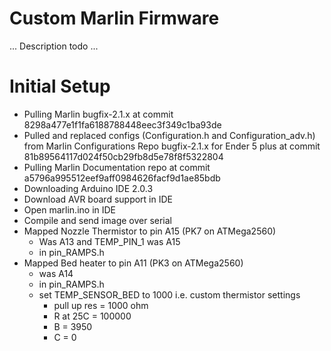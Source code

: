 # Custom Marlin Firmware

... Description todo ...

# Initial Setup
* Pulling Marlin bugfix-2.1.x at commit 8298a477e1f1fa6188788448eec3f349c1ba93de
* Pulled and replaced configs (Configuration.h and Configuration_adv.h) from Marlin Configurations Repo bugfix-2.1.x for Ender 5 plus at commit 81b89564117d024f50cb29fb8d5e78f8f5322804
* Pulling Marlin Documentation repo at commit a5796a995512eef9aff0984626facf9d1ae85bdb
* Downloading Arduino IDE 2.0.3
* Download AVR board support in IDE
* Open marlin.ino in IDE
* Compile and send image over serial
* Mapped Nozzle Thermistor to pin A15 (PK7 on ATMega2560)
    * Was A13 and TEMP_PIN_1 was A15
    * in pin_RAMPS.h
* Mapped Bed heater to pin A11 (PK3 on ATMega2560)
    * was A14
    * in pin_RAMPS.h
    * set TEMP_SENSOR_BED to 1000 i.e. custom thermistor settings
        * pull up res = 1000 ohm
        * R at 25C = 100000
        * B = 3950
        * C = 0

